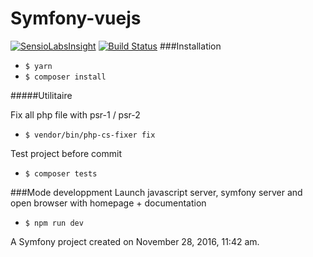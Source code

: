 Symfony-vuejs
=============

[![SensioLabsInsight](https://insight.sensiolabs.com/projects/44969cfe-7012-49ee-b946-57f8f8c9b5d5/big.png)](https://insight.sensiolabs.com/projects/44969cfe-7012-49ee-b946-57f8f8c9b5d5) [![Build Status](https://travis-ci.org/QuentinRillet/symfony-vuejs.svg?branch=master)](https://travis-ci.org/QuentinRillet/symfony-vuejs)
###Installation
* ```$ yarn```
* ```$ composer install```

#####Utilitaire

Fix all php file with psr-1 / psr-2 
* ```$ vendor/bin/php-cs-fixer fix```

Test project before commit
* ```$ composer tests```


###Mode developpment
Launch javascript server, symfony server and open browser with homepage + documentation
* ```$ npm run dev```



A Symfony project created on November 28, 2016, 11:42 am.

